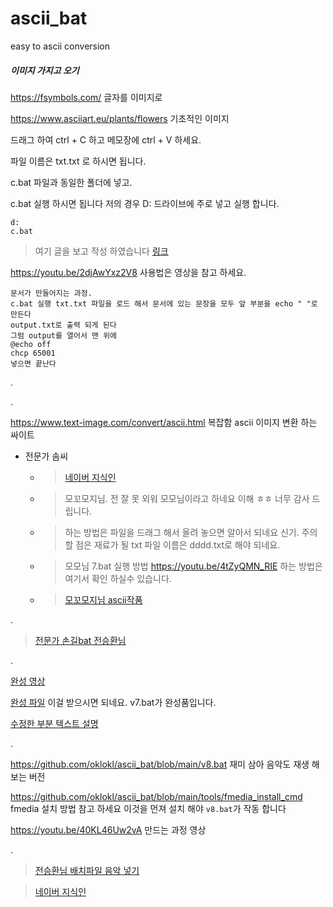# ascii_bat
easy to ascii conversion

##### 이미지 가지고 오기
https://fsymbols.com/ 글자를 이미지로

https://www.asciiart.eu/plants/flowers 기초적인 이미지

드래그 하여 ctrl + C 하고 메모장에 ctrl + V 하세요.

파일 이름은 txt.txt 로 하시면 됩니다.

c.bat 파일과 동일한 폴더에 넣고.

c.bat 실행 하시면 됩니다 저의 경우 D: 드라이브에 주로 넣고 실행 합니다.

```
d:
c.bat
```
> 여기 글을 보고 작성 하였습니다 [링크](https://stackoverflow.com/questions/10021464/batch-file-to-add-characters-to-beginning-and-end-of-each-line-in-txt-file)

https://youtu.be/2djAwYxz2V8 사용법은 영상을 참고 하세요.

```
문서가 만들어지는 과정.
c.bat 실행 txt.txt 파일을 로드 해서 문서에 있는 문장을 모두 앞 부분을 echo " "로 만든다
output.txt로 출력 되게 된다
그럼 output를 열어서 맨 위에 
@echo off
chcp 65001
넣으면 끝난다
```

.

.

https://www.text-image.com/convert/ascii.html 복잡함 ascii 이미지 변환 하는 싸이트

* 전문가 솜씨
  * >[네이버 지식인](https://kin.naver.com/qna/detail.nhn?d1Id=1&dirId=10405&docId=428625988)
  * >모꼬모지님. 전 잘 못 외워 모모님이라고 하네요 이해 ㅎㅎ 너무 감사 드립니다.
  * >하는 방법은 파일을 드래그 해서 올려 놓으면 알아서 되네요 신기. 주의 할 점은 재료가 될 txt 파일 이름은 dddd.txt로 해야 되네요.

  * >모모님 7.bat 실행 방법 https://youtu.be/4tZyQMN_RIE 하는 방법은 여기서 확인 하실수 있습니다.
  * >[모꼬모지님 ascii작품](https://github.com/oklokl/ascii_bat/blob/main/Others/7.bat)

.

>[전문가 손길bat 전승환님](https://github.com/oklokl/ascii_bat/blob/main/Others/8.bat)

.

[완성 영상](https://youtu.be/Jkv5QC7Thro)

[완성 파일](https://github.com/oklokl/ascii_bat/blob/main/v7.bat) 이걸 받으시면 되네요. v7.bat가 완성품입니다.

[수정한 부분 텍스트 설명](https://cafe.daum.net/candan/GGFN/336)

.

https://github.com/oklokl/ascii_bat/blob/main/v8.bat 재미 삼아 음악도 재생 해보는 버전

https://github.com/oklokl/ascii_bat/blob/main/tools/fmedia_install_cmd fmedia 설치 방법 참고 하세요 이것을 먼져 설치 해야 `v8.bat`가 작동 합니다

https://youtu.be/40KL46Uw2vA 만드는 과정 영상

.

>[전승환님 배치파일 음악 넣기](https://github.com/oklokl/ascii_bat/blob/main/Others/kk.bat)

>[네이버 지식인](https://kin.naver.com/qna/detail.nhn?d1Id=1&dirId=104&docId=428675573)
